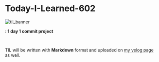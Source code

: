 # Today-I-Learned-602


![til_banner](https://user-images.githubusercontent.com/68496320/104406616-10834280-55a3-11eb-88c0-0d8f48e3ae4a.png)


: **1 day 1 commit project**

<br/>

TIL will be written with **Markdown** format and uploaded on [my velog page](https://velog.io/@yookyungkho) as well.
